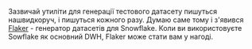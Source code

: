 Зазвичай утиліти для генерації тестового датасету пишуться нашвидкоруч, і пишуться кожного разу. Думаю саме тому і з'явився [Flaker](https://medium.com/snowflake/flaker-2-0-fake-snowflake-data-the-easy-way-dc5e65225a13) - генератор датасетів для Snowflake. Коли ви використовуєте Sowflake як основний DWH, Flaker може стати вам у нагоді.